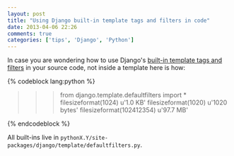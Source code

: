 ```yaml
---
layout: post
title: "Using Django built-in template tags and filters in code"
date: 2013-04-06 22:26
comments: true
categories: ['tips', 'Django', 'Python']
---
```


In case you are wondering how to use Django's
[built-in template tags and filters](https://docs.djangoproject.com/en/dev/ref/templates/builtins/)
in your source code, not inside a template here is how:

{% codeblock lang:python %}
>>> from django.template.defaultfilters import *
>>> filesizeformat(1024)
u'1.0 KB'
>>> filesizeformat(1020)
u'1020 bytes'
>>> filesizeformat(102412354)
u'97.7 MB'
>>> 
{% endcodeblock %}

All built-ins live in `pythonX.Y/site-packages/django/template/defaultfilters.py`.
